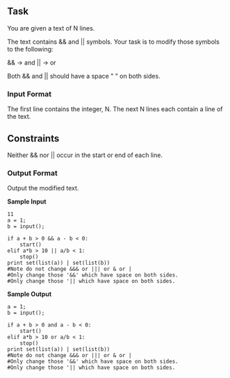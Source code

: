 ## Task

You are given a text of N lines. 

The text contains && and || symbols.
Your task is to modify those symbols to the following:

&& → and
|| → or

Both && and || should have a space " " on both sides.

### Input Format

The first line contains the integer, N.
The next N lines each contain a line of the text.

## Constraints

Neither && nor || occur in the start or end of each line.

### Output Format

Output the modified text.

**Sample Input**
```
11
a = 1;
b = input();

if a + b > 0 && a - b < 0:
    start()
elif a*b > 10 || a/b < 1:
    stop()
print set(list(a)) | set(list(b)) 
#Note do not change &&& or ||| or & or |
#Only change those '&&' which have space on both sides.
#Only change those '|| which have space on both sides.
```
**Sample Output**
```
a = 1;
b = input();

if a + b > 0 and a - b < 0:
    start()
elif a*b > 10 or a/b < 1:
    stop()
print set(list(a)) | set(list(b)) 
#Note do not change &&& or ||| or & or |
#Only change those '&&' which have space on both sides.
#Only change those '|| which have space on both sides.    
```